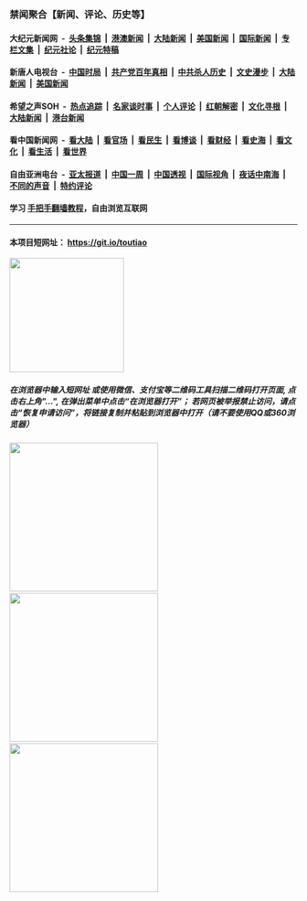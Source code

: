 ### 禁闻聚合【新闻、评论、历史等】

#### 大纪元新闻网 &nbsp;-&nbsp; [头条集锦](indexes/E头条集锦.md?t=02080711) &nbsp;|&nbsp; [港澳新闻](indexes/E港澳新闻.md?t=02080711)  &nbsp;|&nbsp; [大陆新闻](indexes/E大陆新闻.md?t=02080711) &nbsp;|&nbsp; [美国新闻](indexes/E美国新闻.md?t=02080711) &nbsp;|&nbsp; [国际新闻](indexes/E国际新闻.md?t=02080711) &nbsp;|&nbsp; [专栏文集](indexes/E专栏文集.md?t=02080711) &nbsp;|&nbsp; [纪元社论](indexes/E纪元社论.md?t=02080711) &nbsp;|&nbsp; [纪元特稿](indexes/E纪元特稿.md?t=02080711) 

#### 新唐人电视台 &nbsp;-&nbsp; [中国时局](indexes/N中国时局.md?t=02080711) &nbsp;|&nbsp; [共产党百年真相](indexes/N共产党百年真相.md?t=02080711) &nbsp;|&nbsp; [中共杀人历史](indexes/N中共杀人历史.md?t=02080711) &nbsp;|&nbsp; [文史漫步](indexes/N文史漫步.md?t=02080711) &nbsp;|&nbsp; [大陆新闻](indexes/N大陆新闻.md?t=02080711) &nbsp;|&nbsp; [美国新闻](indexes/N美国新闻.md?t=02080711)

#### 希望之声SOH &nbsp;-&nbsp; [热点追踪](indexes/H热点追踪.md?t=02080711) &nbsp;|&nbsp; [名家谈时事](indexes/H名家谈时事.md?t=02080711) &nbsp;|&nbsp; [个人评论](indexes/H个人评论.md?t=02080711)  &nbsp;|&nbsp; [红朝解密](indexes/H红朝解密.md?t=02080711) &nbsp;|&nbsp; [文化寻根](indexes/H文化寻根.md?t=02080711) &nbsp;|&nbsp; [大陆新闻](indexes/H大陆新闻.md?t=02080711) &nbsp;|&nbsp; [港台新闻](indexes/H港台新闻.md?t=02080711)

#### 看中国新闻网 &nbsp;-&nbsp; [看大陆](indexes/S看大陆.md?t=02080711) &nbsp;|&nbsp; [看官场](indexes/S看官场.md?t=02080711) &nbsp;|&nbsp; [看民生](indexes/S看民生.md?t=02080711)  &nbsp;|&nbsp; [看博谈](indexes/S看博谈.md?t=02080711) &nbsp;|&nbsp; [看财经](indexes/S看财经.md?t=02080711) &nbsp;|&nbsp; [看史海](indexes/S看史海.md?t=02080711) &nbsp;|&nbsp; [看文化](indexes/S看文化.md?t=02080711) &nbsp;|&nbsp; [看生活](indexes/S看生活.md?t=02080711) &nbsp;|&nbsp; [看世界](indexes/S看世界.md?t=02080711)

#### 自由亚洲电台 &nbsp;-&nbsp; [亚太报道](indexes/R亚太报道.md?t=02080711) &nbsp;|&nbsp; [中国一周](indexes/R中国一周.md?t=02080711) &nbsp;|&nbsp; [中国透视](indexes/R中国透视.md?t=02080711)  &nbsp;|&nbsp; [国际视角](indexes/R国际视角.md?t=02080711) &nbsp;|&nbsp; [夜话中南海](indexes/R夜话中南海.md?t=02080711) &nbsp;|&nbsp; [不同的声音](indexes/R不同的声音.md?t=02080711) &nbsp;|&nbsp; [特约评论](indexes/R特约评论.md?t=02080711)

#### 学习 [手把手翻墙教程](https://github.com/gfw-breaker/guides/wiki)，自由浏览互联网

----

#### 本项目短网址： https://git.io/toutiao
<img src="https://raw.githubusercontent.com/gfw-breaker/banned-news/master/scripts/img/qr.png" width="200px"/>  

##### 在浏览器中输入短网址 或使用微信、支付宝等二维码工具扫描二维码打开页面, 点击右上角"...", 在弹出菜单中点击“在浏览器打开”； 若网页被举报禁止访问，请点击“恢复申请访问”，将链接复制并粘贴到浏览器中打开（请不要使用QQ或360浏览器）

<img src="https://raw.githubusercontent.com/gfw-breaker/banned-news/master/scripts/img/1.png" width="260px"/> &nbsp; <img src="https://raw.githubusercontent.com/gfw-breaker/banned-news/master/scripts/img/2.png" width="260px"/> &nbsp; <img src="https://raw.githubusercontent.com/gfw-breaker/banned-news/master/scripts/img/3.png" width="260px"/>

